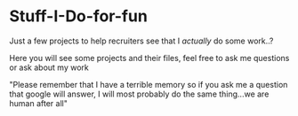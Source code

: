# Stuff-I-Do-for-fun
Just a few projects to help recruiters see that I *actually* do some work..?

Here you will see some projects and their files, feel free to ask me questions or ask about my work

"Please remember that I have a terrible memory so if you ask me a question that google will answer, I will most probably
do the same thing...we are human after all" 
